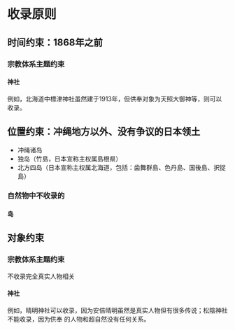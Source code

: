# 收录原则

## 时间约束：1868年之前
### 宗教体系主题约束
#### 神社
例如，北海道中標津神社虽然建于1913年，但供奉对象为天照大御神等，则可以收录。


## 位置约束：冲绳地方以外、没有争议的日本领土
* 冲绳诸岛
* 独岛（竹島，日本宣称主权属島根県）
* 北方四岛（日本宣称主权属北海道，包括：歯舞群島、色丹島、国後島、択捉島）
### 自然物中不收录的
#### 岛



## 对象约束
### 宗教体系主题约束
不收录完全真实人物相关
#### 神社
例如，晴明神社可以收录，因为安倍晴明虽然是真实人物但有很多传说；松陰神社不能收录，因为供奉
的人物和超自然没有任何关系。
